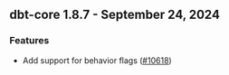 ## dbt-core 1.8.7 - September 24, 2024

### Features

- Add support for behavior flags ([#10618](https://github.com/dbt-labs/dbt-core/issues/10618))
